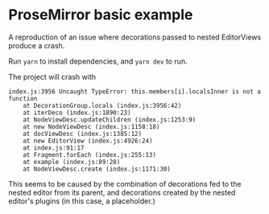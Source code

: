 # ProseMirror basic example

A reproduction of an issue where decorations passed to nested EditorViews produce a crash.

Run `yarn` to install dependencies, and `yarn dev` to run.

The project will crash with 

```
index.js:3956 Uncaught TypeError: this.members[i].localsInner is not a function
    at DecorationGroup.locals (index.js:3956:42)
    at iterDeco (index.js:1890:23)
    at NodeViewDesc.updateChildren (index.js:1253:9)
    at new NodeViewDesc (index.js:1158:18)
    at docViewDesc (index.js:1385:12)
    at new EditorView (index.js:4926:24)
    at index.js:91:17
    at Fragment.forEach (index.js:255:13)
    at example (index.js:89:28)
    at NodeViewDesc.create (index.js:1171:30)
```

This seems to be caused by the combination of decorations fed to the nested editor from its parent, and decorations created by the nested editor's plugins (in this case, a placeholder.)
